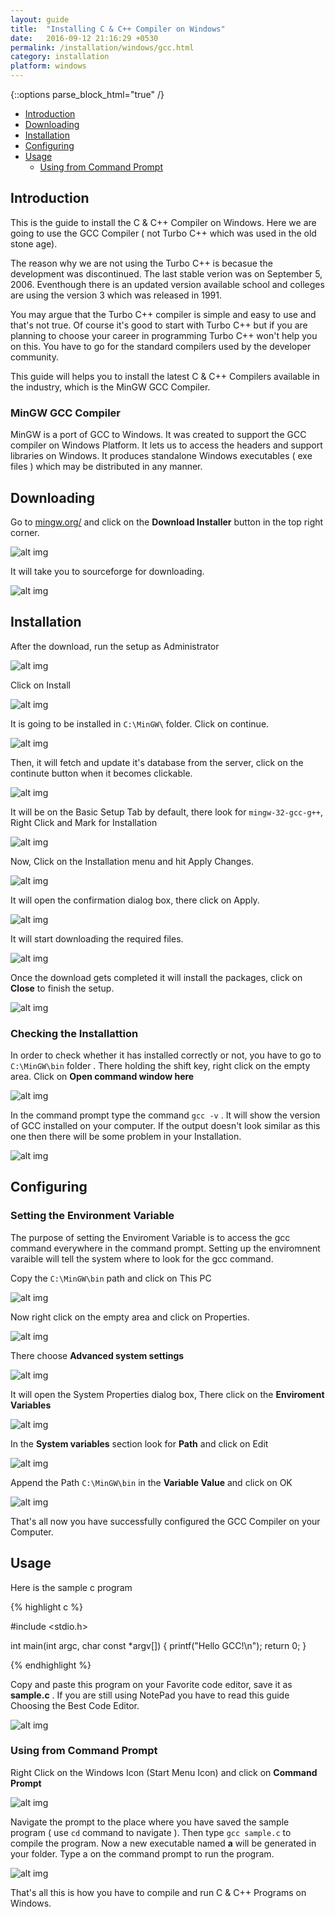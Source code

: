 ```yaml
---
layout: guide
title:  "Installing C & C++ Compiler on Windows"
date:   2016-09-12 21:16:29 +0530
permalink: /installation/windows/gcc.html
category: installation
platform: windows
---
```


{::options parse_block_html="true" /}

* [Introduction](#introduction)
* [Downloading](#downloading)
* [Installation](#installation)
* [Configuring](#configuring)
* [Usage](#usage)
    * [Using from Command Prompt](#using-from-command-prompt)

<section class="wrapper">



## Introduction

This is the guide to install the C & C++ Compiler on Windows. Here we are going to use the GCC Compiler ( not  Turbo C++ which was used in the old stone age). 

The reason why we are not using the  Turbo C++ is becasue the development was discontinued. The last stable verion was on September 5, 2006. Eventhough there is an updated version available school and colleges are using the version 3 which was released in 1991. 


You may argue that the Turbo C++ compiler is simple and easy to use and that's not true. Of course it's good to start with Turbo C++ but if you are planning to choose your career in programming Turbo C++ won't help you on this. You have to go for the standard compilers used by the developer community.

This guide will helps you to install the latest C & C++ Compilers available in the industry, which is the MinGW GCC Compiler.


### MinGW GCC Compiler 

MinGW is a port of GCC to Windows. It was created to support the GCC compiler on Windows Platform. It lets us to access the headers and support libraries on Windows. It produces standalone Windows executables ( exe files ) which may be distributed in any manner. 


## Downloading

Go to [mingw.org/](http://www.mingw.org/) and click on the **Download Installer** button in the top right corner.

![alt img](//static.aroliant.net/images/compile.work/gcc-windows/01.jpg)

It will take you to sourceforge for downloading.

![alt img](//static.aroliant.net/images/compile.work/gcc-windows/02.jpg)

## Installation

After the download, run the setup as Administrator

![alt img](//static.aroliant.net/images/compile.work/gcc-windows/03.jpg)

Click on Install

![alt img](//static.aroliant.net/images/compile.work/gcc-windows/04.jpg)

It is going to be installed in ``C:\MinGW\`` folder.
Click on continue.

![alt img](//static.aroliant.net/images/compile.work/gcc-windows/05.jpg)

Then, it will fetch and update it's database from the server, click on the continute button when it becomes clickable. 

![alt img](//static.aroliant.net/images/compile.work/gcc-windows/06.jpg)

It will be on the Basic Setup Tab by default, there look for ``mingw-32-gcc-g++``, Right Click and Mark for Installation

![alt img](//static.aroliant.net/images/compile.work/gcc-windows/07.jpg)

Now, Click on the Installation menu and hit Apply Changes.

![alt img](//static.aroliant.net/images/compile.work/gcc-windows/08.jpg)

It will open the confirmation dialog box, there click on Apply.

![alt img](//static.aroliant.net/images/compile.work/gcc-windows/09.jpg)

It will start downloading the required files.

![alt img](//static.aroliant.net/images/compile.work/gcc-windows/10.jpg)

Once the download gets completed it will install the packages, click on **Close** to finish the setup.

![alt img](//static.aroliant.net/images/compile.work/gcc-windows/11.jpg)

### Checking the Installattion

In order to check whether it has installed correctly or not, you have to go to ``C:\MinGW\bin`` folder . There holding the shift key, right click on the empty area. Click on **Open command window here**

![alt img](//static.aroliant.net/images/compile.work/gcc-windows/12.jpg)

In the command prompt type the command ``gcc -v`` . It will show the version of GCC installed on your computer. If the output doesn't look similar as this one then there will be some problem in your Installation.

![alt img](//static.aroliant.net/images/compile.work/gcc-windows/13.jpg)


## Configuring

### Setting the Environment Variable

The purpose of setting the Enviroment Variable is to access the gcc command everywhere in the command prompt. Setting up the enviromnent varaible will tell the system where to look for the gcc command.

Copy the ``C:\MinGW\bin`` path  and click on This PC

![alt img](//static.aroliant.net/images/compile.work/gcc-windows/14.jpg)

Now right click on the empty area and click on Properties.

![alt img](//static.aroliant.net/images/compile.work/gcc-windows/15.jpg)

There choose **Advanced system settings**

![alt img](//static.aroliant.net/images/compile.work/gcc-windows/16.jpg)

It will open the System Properties dialog box, There click on the **Enviroment Variables**

![alt img](//static.aroliant.net/images/compile.work/gcc-windows/17.jpg)

In the **System variables** section look for **Path** and click on Edit

![alt img](//static.aroliant.net/images/compile.work/gcc-windows/18.jpg)

Append the Path ``C:\MinGW\bin`` in the **Variable Value** and click on OK

![alt img](//static.aroliant.net/images/compile.work/gcc-windows/19.jpg)

That's all now you have successfully configured the GCC Compiler on 
your Computer.


## Usage

Here is the sample c program

{% highlight c %}

#include <stdio.h>

int main(int argc, char const *argv[])
{
	printf("Hello GCC!\n");
	return 0;
}

{% endhighlight %}

Copy and paste this program on your Favorite code editor, save it as **sample.c** . If you are still using NotePad you have to read this guide Choosing the Best Code Editor.

![alt img](//static.aroliant.net/images/compile.work/gcc-windows/20.jpg)

### Using from Command Prompt

Right Click on the Windows Icon (Start Menu Icon) and click on **Command Prompt**


![alt img](//static.aroliant.net/images/compile.work/gcc-windows/21.jpg)

Navigate the prompt to the place where you have saved the sample program ( use ``cd`` command to navigate ). Then type ``gcc sample.c`` to compile the program. Now a new executable named **a** will be generated in your folder. Type a on the command prompt to run the program.

![alt img](//static.aroliant.net/images/compile.work/gcc-windows/22.jpg)

That's all this is how you have to compile and run C & C++ Programs on Windows.


</section>